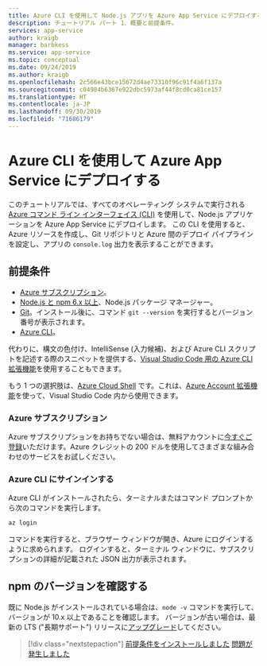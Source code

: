 ```yaml
---
title: Azure CLI を使用して Node.js アプリを Azure App Service にデプロイする
description: チュートリアル パート 1、概要と前提条件。
services: app-service
author: kraigb
manager: barbkess
ms.service: app-service
ms.topic: conceptual
ms.date: 09/24/2019
ms.author: kraigb
ms.openlocfilehash: 2c566e43bce15672d4ae73310f96c91f4a6f137a
ms.sourcegitcommit: c04984b6367e922dbc5973af44f8cd0ca81ce157
ms.translationtype: HT
ms.contentlocale: ja-JP
ms.lasthandoff: 09/30/2019
ms.locfileid: "71686179"
---
```

# <a name="deploy-to-azure-app-service-using-the-azure-cli"></a>Azure CLI を使用して Azure App Service にデプロイする

このチュートリアルでは、すべてのオペレーティング システムで実行される [Azure コマンド ライン インターフェイス (CLI)](https://docs.microsoft.com/cli/azure/overview?view=azure-cli-latest) を使用して、Node.js アプリケーションを Azure App Service にデプロイします。 この CLI を使用すると、Azure リソースを作成し、Git リポジトリと Azure 間のデプロイ パイプラインを設定し、アプリの `console.log` 出力を表示することができます。

## <a name="prerequisites"></a>前提条件

- [Azure サブスクリプション](#azure-subscription)。
- [Node.js と npm 6.x 以上](https://nodejs.org/en/download)、Node.js パッケージ マネージャー。
- [Git](https://git-scm.com/downloads)。インストール後に、コマンド `git --version` を実行するとバージョン番号が表示されます。
- [Azure CLI](https://docs.microsoft.com/cli/azure/install-azure-cli)。

代わりに、構文の色付け、IntelliSense (入力候補)、および Azure CLI スクリプトを記述する際のスニペットを提供する、[Visual Studio Code 用の Azure CLI 拡張機能](https://marketplace.visualstudio.com/items?itemName=ms-vscode.azurecli)を使用することもできます。

もう 1 つの選択肢は、[Azure Cloud Shell](https://docs.microsoft.com/azure/cloud-shell/overview) です。これは、[Azure Account 拡張機能](https://marketplace.visualstudio.com/items?itemName=ms-vscode.azure-account)を使って、Visual Studio Code 内から使用できます。

### <a name="azure-subscription"></a>Azure サブスクリプション

Azure サブスクリプションをお持ちでない場合は、無料アカウントに[今すぐご登録](https://azure.microsoft.com/en-us/free/?utm_source=campaign&utm_campaign=vscode-tutorial-node-git&mktingSource=vscode-tutorial-node-git)いただけます。Azure クレジットの 200 ドルを使用してさまざまな組み合わせのサービスをお試しください。

### <a name="sign-in-to-the-azure-cli"></a>Azure CLI にサインインする

Azure CLI がインストールされたら、ターミナルまたはコマンド プロンプトから次のコマンドを実行します。

```bash
az login
```

コマンドを実行すると、ブラウザー ウィンドウが開き、Azure にログインするように求められます。 ログインすると、ターミナル ウィンドウに、サブスクリプションの詳細が記載された JSON 出力が表示されます。

## <a name="check-npm-version"></a>npm のバージョンを確認する

既に Node.js がインストールされている場合は、`node -v` コマンドを実行して、バージョンが 10.x 以上であることを確認します。 バージョンが古い場合は、最新の LTS ("長期サポート") リリースに[アップグレード](https://nodejs.org/en/download/)してください。

> [!div class="nextstepaction"]
> [前提条件をインストールしました](tutorial-vscode-azure-cli-node-02.md) [問題が発生しました](https://www.research.net/r/PWZWZ52?tutorial=node-deployment&step=getting-started)
